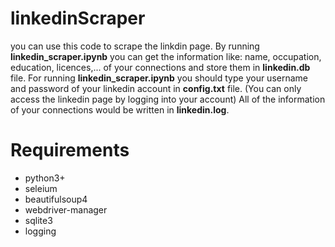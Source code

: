 # linkedinScraper

you can use this code to scrape the linkdin page. By running <b>linkedin_scraper.ipynb</b> you can get the information like: name, occupation, education, licences,... of your connections and store them in <b>linkedin.db</b> file.
For running <b>linkedin_scraper.ipynb</b> you should type your username and password of your linkedin account in <b>config.txt</b> file. (You can only access the linkedin page by logging into your account)
All of the information of your connections would be written in <b>linkedin.log</b>.

# Requirements
<ul>
  <li>python3+</li>
  <li>seleium</li>
  <li>beautifulsoup4</li>
  <li>webdriver-manager</li>
  <li>sqlite3</li>
  <li>logging</li>
</ul>
